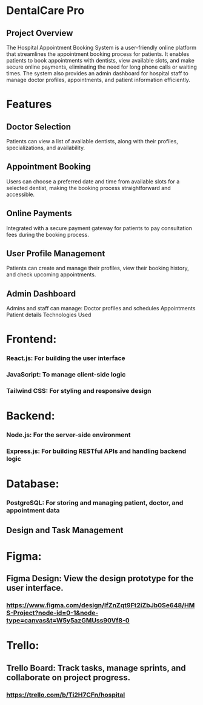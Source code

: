 # DentalCare Pro
## Project Overview
The Hospital Appointment Booking System is a user-friendly online platform that streamlines the appointment booking process for patients. It enables patients to book appointments with dentists, view available slots, and make secure online payments, eliminating the need for long phone calls or waiting times. The system also provides an admin dashboard for hospital staff to manage doctor profiles, appointments, and patient information efficiently.

# Features
## Doctor Selection
Patients can view a list of available dentists, along with their profiles, specializations, and availability.
## Appointment Booking
Users can choose a preferred date and time from available slots for a selected dentist, making the booking process straightforward and accessible.
## Online Payments
Integrated with a secure payment gateway for patients to pay consultation fees during the booking process.
## User Profile Management
Patients can create and manage their profiles, view their booking history, and check upcoming appointments.
## Admin Dashboard
Admins and staff can manage:
Doctor profiles and schedules
Appointments
Patient details
Technologies Used
# Frontend:
### React.js: For building the user interface
### JavaScript: To manage client-side logic
### Tailwind CSS: For styling and responsive design
# Backend:
### Node.js: For the server-side environment
### Express.js: For building RESTful APIs and handling backend logic
# Database:
### PostgreSQL: For storing and managing patient, doctor, and appointment data
## Design and Task Management
# Figma:
## Figma Design: View the design prototype for the user interface.
### https://www.figma.com/design/lfZnZqt9Ft2iZbJb0Se648/HMS-Project?node-id=0-1&node-type=canvas&t=W5y5azGMUss90Vf8-0
# Trello:
## Trello Board: Track tasks, manage sprints, and collaborate on project progress.
### https://trello.com/b/Ti2H7CFn/hospital
